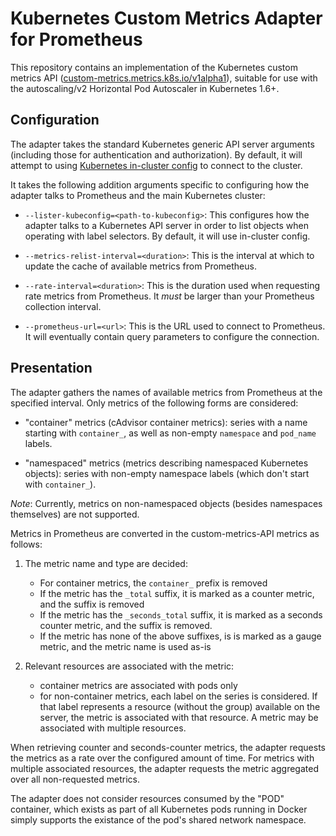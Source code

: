 Kubernetes Custom Metrics Adapter for Prometheus
================================================

This repository contains an implementation of the Kubernetes custom
metrics API
([custom-metrics.metrics.k8s.io/v1alpha1](https://github.com/kubernetes/metrics/tree/master/pkg/apis/custom_metrics)),
suitable for use with the autoscaling/v2 Horizontal Pod Autoscaler in
Kubernetes 1.6+.

Configuration
-------------

The adapter takes the standard Kubernetes generic API server arguments
(including those for authentication and authorization).  By default, it
will attempt to using [Kubernetes in-cluster
config](https://kubernetes.io/docs/tasks/access-application-cluster/access-cluster/#accessing-the-api-from-a-pod)
to connect to the cluster.

It takes the following addition arguments specific to configuring how the
adapter talks to Prometheus and the main Kubernetes cluster:

- `--lister-kubeconfig=<path-to-kubeconfig>`: This configures
  how the adapter talks to a Kubernetes API server in order to list
  objects when operating with label selectors.  By default, it will use
  in-cluster config.

- `--metrics-relist-interval=<duration>`: This is the interval at which to
  update the cache of available metrics from Prometheus.

- `--rate-interval=<duration>`: This is the duration used when requesting
  rate metrics from Prometheus.  It *must* be larger than your Prometheus
  collection interval.

- `--prometheus-url=<url>`: This is the URL used to connect to Prometheus.
  It will eventually contain query parameters to configure the connection.

Presentation
------------

The adapter gathers the names of available metrics from Prometheus at the
specified interval.  Only metrics of the following forms are considered:

- "container" metrics (cAdvisor container metrics): series with a name
  starting with `container_`, as well as non-empty `namespace` and
  `pod_name` labels.

- "namespaced" metrics (metrics describing namespaced Kubernetes objects):
  series with non-empty namespace labels (which don't start with
  `container_`).

*Note*: Currently, metrics on non-namespaced objects (besides namespaces
themselves) are not supported.

Metrics in Prometheus are converted in the custom-metrics-API metrics as
follows:

1. The metric name and type are decided:
   - For container metrics, the `container_` prefix is removed
   - If the metric has the `_total` suffix, it is marked as a counter
     metric, and the suffix is removed
   - If the metric has the `_seconds_total` suffix, it is marked as
     a seconds counter metric, and the suffix is removed.
   - If the metric has none of the above suffixes, is is marked as a gauge
    metric, and the metric name is used as-is

2. Relevant resources are associated with the metric:
   - container metrics are associated with pods only
   - for non-container metrics, each label on the series is considered. If
     that label represents a resource (without the group) available on the
     server, the metric is associated with that resource.  A metric may be
     associated with multiple resources.

When retrieving counter and seconds-counter metrics, the adapter requests
the metrics as a rate over the configured amount of time.  For metrics
with multiple associated resources, the adapter requests the metric
aggregated over all non-requested metrics.

The adapter does not consider resources consumed by the "POD" container,
which exists as part of all Kubernetes pods running in Docker simply
supports the existance of the pod's shared network namespace.
